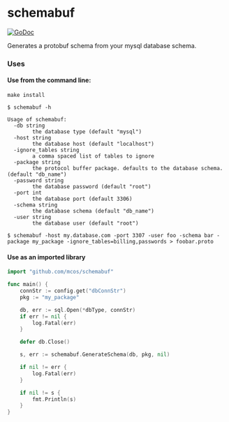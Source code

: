 # schemabuf

[![GoDoc](https://godoc.org/github.com/mcos/schemabuf/schemabuf?status.svg)](https://godoc.org/github.com/mcos/schemabuf/schemabuf)

Generates a protobuf schema from your mysql database schema.

### Uses
#### Use from the command line:

```
make install
```


```
$ schemabuf -h

Usage of schemabuf:
  -db string
        the database type (default "mysql")
  -host string
        the database host (default "localhost")
  -ignore_tables string
        a comma spaced list of tables to ignore
  -package string
        the protocol buffer package. defaults to the database schema. (default "db_name")
  -password string
        the database password (default "root")
  -port int
        the database port (default 3306)
  -schema string
        the database schema (default "db_name")
  -user string
        the database user (default "root")
```

```
$ schemabuf -host my.database.com -port 3307 -user foo -schema bar -package my_package -ignore_tables=billing,passwords > foobar.proto
```

#### Use as an imported library

```go
import "github.com/mcos/schemabuf"

func main() {
    connStr := config.get("dbConnStr")
    pkg := "my_package"

    db, err := sql.Open(*dbType, connStr)
    if err != nil {
        log.Fatal(err)
    }

    defer db.Close()

    s, err := schemabuf.GenerateSchema(db, pkg, nil)

	if nil != err {
		log.Fatal(err)
	}

	if nil != s {
		fmt.Println(s)
	}
}
```



